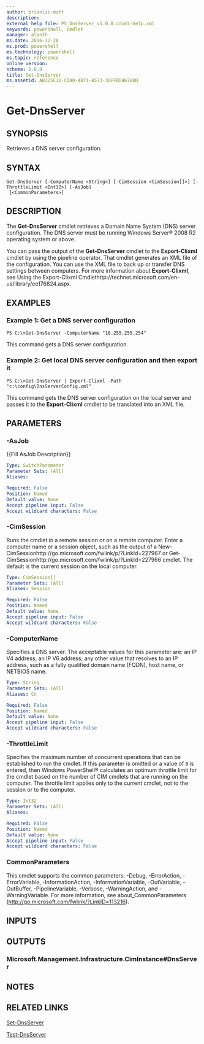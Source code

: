 ```yaml
---
author: brianlic-msft
description: 
external help file: PS_DnsServer_v1.0.0.cdxml-help.xml
keywords: powershell, cmdlet
manager: alanth
ms.date: 2016-12-20
ms.prod: powershell
ms.technology: powershell
ms.topic: reference
online version: 
schema: 2.0.0
title: Get-DnsServer
ms.assetid: AB325C11-CDA0-4071-A573-30FFBD46760D
---
```


# Get-DnsServer

## SYNOPSIS
Retrieves a DNS server configuration.

## SYNTAX

```
Get-DnsServer [-ComputerName <String>] [-CimSession <CimSession[]>] [-ThrottleLimit <Int32>] [-AsJob]
 [<CommonParameters>]
```

## DESCRIPTION
The **Get-DnsServer** cmdlet retrieves a Domain Name System (DNS) server configuration.
The DNS server must be running Windows Server® 2008 R2 operating system or above.

You can pass the output of the **Get-DnsServer** cmdlet to the **Export-Clixml** cmdlet by using the pipeline operator.
That cmdlet generates an XML file of the configuration.
You can use the XML file to back up or transfer DNS settings between computers.
For more information about **Export-Clixml**, see Using the Export-Clixml Cmdlethttp://technet.microsoft.com/en-us/library/ee176824.aspx.

## EXAMPLES

### Example 1: Get a DNS server configuration
```
PS C:\>Get-DnsServer -ComputerName "10.255.255.254"
```

This command gets a DNS server configuration.

### Example 2: Get local DNS server configuration and then export it
```
PS C:\>Get-DnsServer | Export-Clixml -Path "c:\config\DnsServerConfig.xml"
```

This command gets the DNS server configuration on the local server and passes it to the **Export-Clixml** cmdlet to be translated into an XML file.

## PARAMETERS

### -AsJob
{{Fill AsJob Description}}

```yaml
Type: SwitchParameter
Parameter Sets: (All)
Aliases: 

Required: False
Position: Named
Default value: None
Accept pipeline input: False
Accept wildcard characters: False
```

### -CimSession
Runs the cmdlet in a remote session or on a remote computer.
Enter a computer name or a session object, such as the output of a New-CimSessionhttp://go.microsoft.com/fwlink/p/?LinkId=227967 or Get-CimSessionhttp://go.microsoft.com/fwlink/p/?LinkId=227966 cmdlet.
The default is the current session on the local computer.

```yaml
Type: CimSession[]
Parameter Sets: (All)
Aliases: Session

Required: False
Position: Named
Default value: None
Accept pipeline input: False
Accept wildcard characters: False
```

### -ComputerName
Specifies a DNS server. 
The acceptable values for this parameter are: an IP V4 address; an IP V6 address; any other value that resolves to an IP address, such as a fully qualified domain name (FQDN), host name, or NETBIOS name.

```yaml
Type: String
Parameter Sets: (All)
Aliases: Cn

Required: False
Position: Named
Default value: None
Accept pipeline input: False
Accept wildcard characters: False
```

### -ThrottleLimit
Specifies the maximum number of concurrent operations that can be established to run the cmdlet.
If this parameter is omitted or a value of `0` is entered, then Windows PowerShell® calculates an optimum throttle limit for the cmdlet based on the number of CIM cmdlets that are running on the computer.
The throttle limit applies only to the current cmdlet, not to the session or to the computer.

```yaml
Type: Int32
Parameter Sets: (All)
Aliases: 

Required: False
Position: Named
Default value: None
Accept pipeline input: False
Accept wildcard characters: False
```

### CommonParameters
This cmdlet supports the common parameters: -Debug, -ErrorAction, -ErrorVariable, -InformationAction, -InformationVariable, -OutVariable, -OutBuffer, -PipelineVariable, -Verbose, -WarningAction, and -WarningVariable. For more information, see about_CommonParameters (http://go.microsoft.com/fwlink/?LinkID=113216).

## INPUTS

## OUTPUTS

### Microsoft.Management.Infrastructure.CimInstance#DnsServer

## NOTES

## RELATED LINKS

[Set-DnsServer](./Set-DnsServer.md)

[Test-DnsServer](./Test-DnsServer.md)

